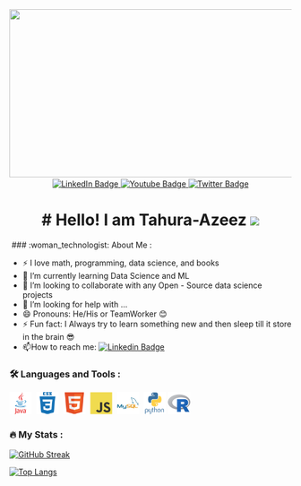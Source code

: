 <div align="center">
  <img src="https://media.giphy.com/media/dWesBcTLavkZuG35MI/giphy.gif" width="600" height="300"/>
 
 <div id="badges">
  <a href="your-linkedin-URL">
    <img src="https://img.shields.io/badge/LinkedIn-blue?style=for-the-badge&logo=linkedin&logoColor=white" alt="LinkedIn Badge"/>
  </a>
  <a href="your-youtube-URL">
    <img src="https://img.shields.io/badge/YouTube-red?style=for-the-badge&logo=youtube&logoColor=white" alt="Youtube Badge"/>
  </a>
  <a href="your-twitter-URL">
    <img src="https://img.shields.io/badge/Twitter-blue?style=for-the-badge&logo=twitter&logoColor=white" alt="Twitter Badge"/>
  </a>
</div>
  <h1>
 # Hello! I am Tahura-Azeez
  <img src="https://media.giphy.com/media/hvRJCLFzcasrR4ia7z/giphy.gif" width="30px"/>
</h1>

</div>
<img src="https://komarev.com/ghpvc/?username=your-github-username&style=flat-square&color=blue" alt=""/>
### :woman_technologist: About Me :

- :zap: I love math, programming, data science, and books
- 🌱 I’m currently learning Data Science and ML
- 👯 I’m looking to collaborate with any Open - Source data science projects
- 🤔 I’m looking for help with ...
- 😄 Pronouns: He/His or TeamWorker 😊
- ⚡ Fun fact: I Always try to learn something new and then sleep till it store in the brain 😎
- :mailbox:How to reach me: [![Linkedin Badge](https://img.shields.io/badge/-Tahura-blue?style=flat&logo=Linkedin&logoColor=white)](www.linkedin.com/in/tahura-azeez-766034237)
### :hammer_and_wrench: Languages and Tools :
<div>
  <img src="https://github.com/devicons/devicon/blob/master/icons/java/java-original-wordmark.svg" title="Java" alt="Java" width="40" height="40"/>&nbsp;
  <img src="https://github.com/devicons/devicon/blob/master/icons/css3/css3-plain-wordmark.svg"  title="CSS3" alt="CSS" width="40" height="40"/>&nbsp;
  <img src="https://github.com/devicons/devicon/blob/master/icons/html5/html5-original.svg" title="HTML5" alt="HTML" width="40" height="40"/>&nbsp;
  <img src="https://github.com/devicons/devicon/blob/master/icons/javascript/javascript-original.svg" title="JavaScript" alt="JavaScript" width="40" height="40"/>&nbsp;
   <img src="https://github.com/devicons/devicon/blob/master/icons/mysql/mysql-original-wordmark.svg" title="MySQL"  alt="MySQL" width="40" height="40"/>&nbsp;
   <img src="https://github.com/devicons/devicon/blob/master/icons/python/python-original-wordmark.svg" title="Python" **alt="Python" width="40" height="40"/>
      <img src="https://github.com/devicons/devicon/blob/master/icons/r/r-original.svg" title="R Programming" **alt="R" width="40" height="40"/>
</div>

### :fire: My Stats :

[![GitHub Streak](http://github-readme-streak-stats.herokuapp.com?user=Tahreen543&layout=compact&theme=vision-friendly-dark)](https://git.io/streak-stats)

[![Top Langs](https://github-readme-stats.vercel.app/api/top-langs/?username=Tahreen543&layout=compact&theme=vision-friendly-dark)](https://github.com/anuraghazra/github-readme-stats)
